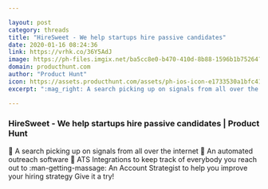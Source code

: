 ```yaml
---

layout: post
category: threads
title: "HireSweet - We help startups hire passive candidates"
date: 2020-01-16 08:24:36
link: https://vrhk.co/36Y5AdJ
image: https://ph-files.imgix.net/ba5cc8e0-b470-410d-8b88-1596b1b75264?auto=format&fit=crop&h=512&w=1024
domain: producthunt.com
author: "Product Hunt"
icon: https://assets.producthunt.com/assets/ph-ios-icon-e1733530a1bfc41080db8161823f1ef262cdbbc933800c0a2a706f70eb9c277a.png
excerpt: ":mag_right: A search picking up on signals from all over the internet :email: An automated outreach software :bell: ATS Integrations to keep track of everybody you reach out to :man-getting-massage: An Account Strategist to help you improve your hiring strategy Give it a try!"

---
```


### HireSweet - We help startups hire passive candidates | Product Hunt

:mag_right: A search picking up on signals from all over the internet :email: An automated outreach software :bell: ATS Integrations to keep track of everybody you reach out to :man-getting-massage: An Account Strategist to help you improve your hiring strategy Give it a try!